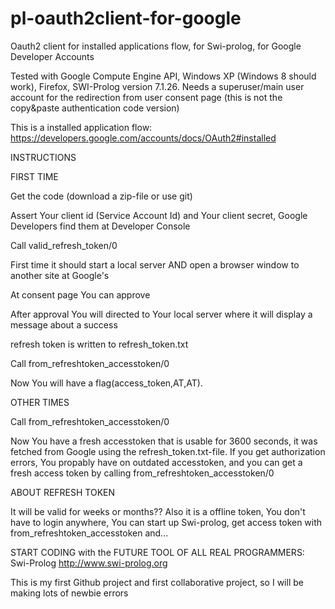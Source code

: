 pl-oauth2client-for-google
==========================

Oauth2 client for installed applications flow, for Swi-prolog, for Google Developer Accounts 

Tested with Google Compute Engine API, Windows XP (Windows 8 should work), Firefox, SWI-Prolog version 7.1.26. Needs a superuser/main user account for the redirection from user consent page (this is not the copy&paste authentication code version)

This is a installed application flow: https://developers.google.com/accounts/docs/OAuth2#installed

INSTRUCTIONS

FIRST TIME

Get the code (download a zip-file or use git)

Assert Your client id (Service Account Id) and Your client secret,  Google Developers find them   at Developer Console

Call valid_refresh_token/0

First time it should start a local server AND open a browser window to another site at Google's

At consent page You can approve

After approval You will directed to Your local server where it will display a message about a success

refresh token is written to refresh_token.txt 

Call from_refreshtoken_accesstoken/0

Now You will have a flag(access_token,AT,AT).

OTHER TIMES

Call from_refreshtoken_accesstoken/0

Now You have a fresh accesstoken that is usable for 3600 seconds, it was fetched from Google using the refresh_token.txt-file. If you get authorization errors, You propably have on outdated accesstoken, and you can get a fresh access token by calling from_refreshtoken_accesstoken/0

ABOUT REFRESH TOKEN

It will be valid for weeks or months?? Also it is a offline token, You don't have to login anywhere, You can start up Swi-prolog, get access token with from_refreshtoken_accesstoken and... 

START CODING  with the FUTURE TOOL OF ALL REAL PROGRAMMERS: Swi-Prolog http://www.swi-prolog.org


This is my first Github project and first collaborative project, so I will be making lots of newbie errors
